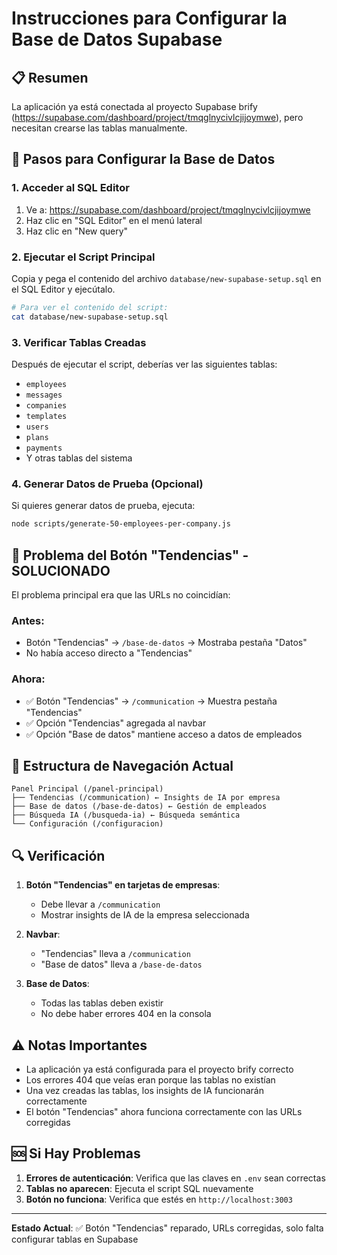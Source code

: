 # Instrucciones para Configurar la Base de Datos Supabase

## 📋 Resumen
La aplicación ya está conectada al proyecto Supabase brify (https://supabase.com/dashboard/project/tmqglnycivlcjijoymwe), pero necesitan crearse las tablas manualmente.

## 🔧 Pasos para Configurar la Base de Datos

### 1. Acceder al SQL Editor
1. Ve a: https://supabase.com/dashboard/project/tmqglnycivlcjijoymwe
2. Haz clic en "SQL Editor" en el menú lateral
3. Haz clic en "New query"

### 2. Ejecutar el Script Principal
Copia y pega el contenido del archivo `database/new-supabase-setup.sql` en el SQL Editor y ejecútalo.

```bash
# Para ver el contenido del script:
cat database/new-supabase-setup.sql
```

### 3. Verificar Tablas Creadas
Después de ejecutar el script, deberías ver las siguientes tablas:
- `employees`
- `messages`
- `companies`
- `templates`
- `users`
- `plans`
- `payments`
- Y otras tablas del sistema

### 4. Generar Datos de Prueba (Opcional)
Si quieres generar datos de prueba, ejecuta:

```bash
node scripts/generate-50-employees-per-company.js
```

## 🚀 Problema del Botón "Tendencias" - SOLUCIONADO

El problema principal era que las URLs no coincidían:

### Antes:
- Botón "Tendencias" → `/base-de-datos` → Mostraba pestaña "Datos"
- No había acceso directo a "Tendencias"

### Ahora:
- ✅ Botón "Tendencias" → `/communication` → Muestra pestaña "Tendencias" 
- ✅ Opción "Tendencias" agregada al navbar
- ✅ Opción "Base de datos" mantiene acceso a datos de empleados

## 📁 Estructura de Navegación Actual

```
Panel Principal (/panel-principal)
├── Tendencias (/communication) ← Insights de IA por empresa
├── Base de datos (/base-de-datos) ← Gestión de empleados
├── Búsqueda IA (/busqueda-ia) ← Búsqueda semántica
└── Configuración (/configuracion)
```

## 🔍 Verificación

1. **Botón "Tendencias" en tarjetas de empresas**: 
   - Debe llevar a `/communication`
   - Mostrar insights de IA de la empresa seleccionada

2. **Navbar**: 
   - "Tendencias" lleva a `/communication`
   - "Base de datos" lleva a `/base-de-datos`

3. **Base de Datos**: 
   - Todas las tablas deben existir
   - No debe haber errores 404 en la consola

## ⚠️ Notas Importantes

- La aplicación ya está configurada para el proyecto brify correcto
- Los errores 404 que veías eran porque las tablas no existían
- Una vez creadas las tablas, los insights de IA funcionarán correctamente
- El botón "Tendencias" ahora funciona correctamente con las URLs corregidas

## 🆘 Si Hay Problemas

1. **Errores de autenticación**: Verifica que las claves en `.env` sean correctas
2. **Tablas no aparecen**: Ejecuta el script SQL nuevamente
3. **Botón no funciona**: Verifica que estés en `http://localhost:3003`

---

**Estado Actual**: ✅ Botón "Tendencias" reparado, URLs corregidas, solo falta configurar tablas en Supabase